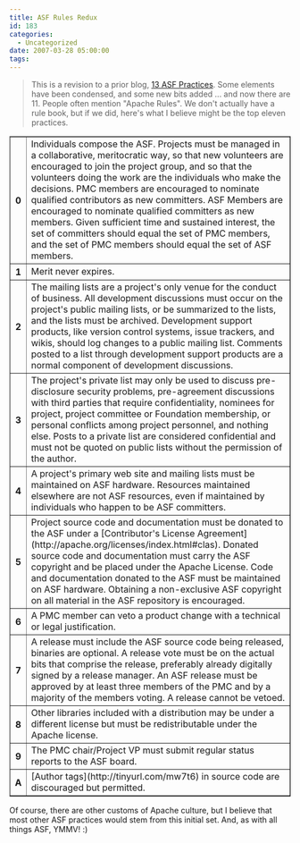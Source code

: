 ```yaml
---
title: ASF Rules Redux
id: 183
categories:
  - Uncategorized
date: 2007-03-28 05:00:00
tags:
---
```


> This is a revision to a prior blog, [13 ASF Practices](http://jroller.com/page/TedHusted?entry=apache_rules). Some elements have been condensed, and some new bits added ... and now there are 11.
People often mention "Apache Rules". We don't actually have a rule book, but if we did, here's what I believe might be the top eleven practices.
<table border="1" cellpadding="8">
<tbody>
<tr>
<th>0</th>
<td>Individuals compose the ASF.
Projects must be managed in a collaborative, meritocratic way, so that new volunteers are encouraged to join the project group, and so that the volunteers doing the work are the individuals who make the decisions.
PMC members are encouraged to nominate qualified contributors as new committers.
ASF Members are encouraged to nominate qualified committers as new members.
Given sufficient time and sustained interest, the set of committers should equal the set of PMC members, and the set of PMC members should equal the set of ASF members.</td>
</tr>
<tr>
<th>1</th>
<td>Merit never expires.</td>
</tr>
<tr>
<th>2</th>
<td>The mailing lists are a project's only venue for the conduct of business.
All development discussions must occur on the project's public mailing lists, or be summarized to the lists, and the lists must be archived.
Development support products, like version control systems, issue trackers, and wikis, should log changes to a public mailing list.
Comments posted to a list through development support products are a normal component of development discussions.</td>
</tr>
<tr>
<th>3</th>
<td>The project's private list may only be used to discuss pre-disclosure security problems, pre-agreement discussions with third parties that require confidentiality, nominees for project, project committee or Foundation membership, or personal conflicts among project personnel, and nothing else. Posts to a private list are considered confidential and must not be quoted on public lists without the permission of the author.</td>
</tr>
<tr>
<th>4</th>
<td>A project's primary web site and mailing lists must be maintained on ASF hardware.
Resources maintained elsewhere are not ASF resources, even if maintained by individuals who happen to be ASF committers.</td>
</tr>
<tr>
<th>5</th>
<td>Project source code and documentation must be donated to the ASF under a [Contributor's License Agreement](http://apache.org/licenses/index.html#clas).
Donated source code and documentation must carry the ASF copyright and be placed under the Apache License.
Code and documentation donated to the ASF must be maintained on ASF hardware.
Obtaining a non-exclusive ASF copyright on all material in the ASF repository is encouraged.</td>
</tr>
<tr>
<th>6</th>
<td>A PMC member can veto a product change with a technical or legal justification.</td>
</tr>
<tr>
<th>7</th>
<td>A release must include the ASF source code being released, binaries are optional.
A release vote must be on the actual bits that comprise the release, preferably already digitally signed by a release manager.
An ASF release must be approved by at least three members of the PMC and by a majority of the members voting.
A release cannot be vetoed.</td>
</tr>
<tr>
<th>8</th>
<td>Other libraries included with a distribution may be under a different license but must be redistributable under the Apache license.</td>
</tr>
<tr>
<th>9</th>
<td>The PMC chair/Project VP must submit regular status reports to the ASF board.</td>
</tr>
<tr>
<th>A</th>
<td>[Author tags](http://tinyurl.com/mw7t6) in source code are discouraged but permitted.</td>
</tr>
</tbody>
</table>
Of course, there are other customs of Apache culture, but I believe that most other ASF practices would stem from this initial set. And, as with all things ASF, YMMV! :)